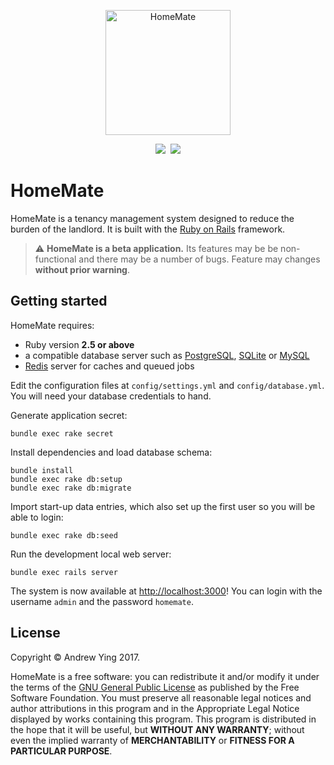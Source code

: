 <p align="center">
    <img src="https://raw.githubusercontent.com/homematehq/homemate/master/logo.png" alt="HomeMate" height="200px" width="200px">
</p>
<p align="center">
    <a href="https://codeclimate.com/github/homematehq/homemate/maintainability"><img src="https://img.shields.io/codeclimate/maintainability/homematehq/homemate.svg?style=flat-square" /></a>&nbsp;
    <img src="https://img.shields.io/github/license/homematehq/homemate.svg?style=flat-square" />
</p> 

# HomeMate

HomeMate is a tenancy management system designed to reduce the burden of the landlord. It is built with the [Ruby on 
Rails](http://rubyonrails.org/) framework.

> :warning: **HomeMate is a beta application.** Its features may be be non-functional and there may be a number of bugs.
> Feature may changes **without prior warning**.

## Getting started

HomeMate requires:
- Ruby version **2.5 or above**
- a compatible database server such as [PostgreSQL](https://www.postgresql.org/),
 [SQLite](https://www.sqlite.org/) or [MySQL](https://www.mysql.com/)
- [Redis](https://redis.io/) server for caches and queued jobs

Edit the configuration files at `config/settings.yml` and `config/database.yml`. You will need your database credentials
 to hand. 

Generate application secret:
```
bundle exec rake secret
```
Install dependencies and load database schema:
```
bundle install
bundle exec rake db:setup
bundle exec rake db:migrate
```
Import start-up data entries, which also set up the first user so you will be able to login:
```
bundle exec rake db:seed
```
Run the development local web server:
```
bundle exec rails server
```    
The system is now available at <http://localhost:3000>! You can login with the username `admin`
 and the password `homemate`.

## License

Copyright &copy; Andrew Ying 2017.

HomeMate is a free software: you can redistribute it and/or modify it under the terms of the [GNU General Public 
License](LICENSE.md) as published by the Free Software Foundation. You must preserve all reasonable legal notices and 
author attributions in this program and in the Appropriate Legal Notice displayed by works containing this program. This
program is distributed in the hope that it will be useful, but **WITHOUT ANY WARRANTY**; without even the implied 
warranty of **MERCHANTABILITY** or **FITNESS FOR A PARTICULAR PURPOSE**.